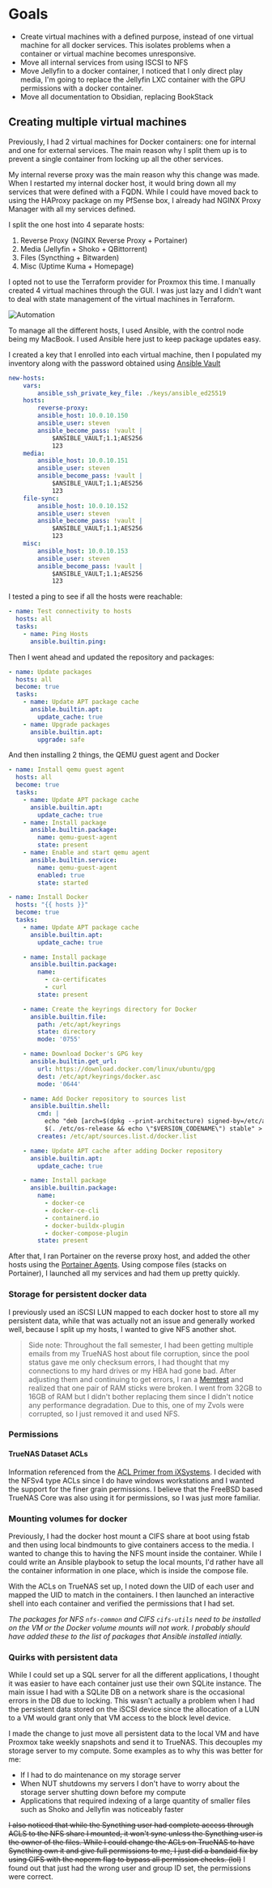 # Goals
- Create virtual machines with a defined purpose, instead of one virtual machine for all docker services. This isolates problems when a container or virtual machine becomes unresponsive.
- Move all internal services from using ISCSI to NFS
- Move Jellyfin to a docker container, I noticed that I only direct play media, I'm going to replace the Jellyfin LXC container with the GPU permissions with a docker container.
- Move all documentation to Obsidian, replacing BookStack
## Creating multiple virtual machines
Previously, I had 2 virtual machines for Docker containers: one for internal and one for external services. The main reason why I split them up is to prevent a single container from locking up all the other services. 

My internal reverse proxy was the main reason why this change was made. When I restarted my internal docker host, it would bring down all my services that were defined with a FQDN. While I could have moved back to using the HAProxy package on my PfSense box, I already had NGINX Proxy Manager with all my services defined.

I split the one host into 4 separate hosts:
1. Reverse Proxy (NGINX Reverse Proxy + Portainer)
2. Media (Jellyfin + Shoko + QBittorrent)
3. Files  (Syncthing + Bitwarden)
4. Misc (Uptime Kuma + Homepage)

I opted not to use the Terraform provider for Proxmox this time. I manually created 4 virtual machines through the GUI. I was just lazy and I didn't want to deal with state management of the virtual machines in Terraform.

![Automation](https://imgs.xkcd.com/comics/automation_2x.png)

To manage all the different hosts, I used Ansible, with the control node being my MacBook. I used Ansible here just to keep package updates easy.

I created a key that I enrolled into each virtual machine, then I populated my inventory along with the password obtained using [Ansible Vault](https://docs.ansible.com/ansible/latest/vault_guide/vault_encrypting_content.html)

```yaml
new-hosts:
	vars:
		ansible_ssh_private_key_file: ./keys/ansible_ed25519
	hosts:
		reverse-proxy:
		ansible_host: 10.0.10.150
		ansible_user: steven
		ansible_become_pass: !vault |
			$ANSIBLE_VAULT;1.1;AES256
			123
	media:
		ansible_host: 10.0.10.151
		ansible_user: steven
		ansible_become_pass: !vault |
			$ANSIBLE_VAULT;1.1;AES256
			123
	file-sync:
		ansible_host: 10.0.10.152
		ansible_user: steven
		ansible_become_pass: !vault |
			$ANSIBLE_VAULT;1.1;AES256
			123
	misc:
		ansible_host: 10.0.10.153
		ansible_user: steven
		ansible_become_pass: !vault |
			$ANSIBLE_VAULT;1.1;AES256
			123

```

I tested a ping to see if all the hosts were reachable:

```yaml
- name: Test connectivity to hosts
  hosts: all
  tasks:
    - name: Ping Hosts
      ansible.builtin.ping:

```

Then I went ahead and updated the repository and packages:

```yaml
- name: Update packages
  hosts: all
  become: true
  tasks:
    - name: Update APT package cache
      ansible.builtin.apt:
        update_cache: true
    - name: Upgrade packages
      ansible.builtin.apt:
        upgrade: safe

```

And then installing 2 things, the QEMU guest agent and Docker

```yaml
- name: Install qemu guest agent
  hosts: all
  become: true
  tasks:
    - name: Update APT package cache
      ansible.builtin.apt:
        update_cache: true
    - name: Install package
      ansible.builtin.package:
        name: qemu-guest-agent
        state: present
    - name: Enable and start qemu agent
      ansible.builtin.service:
        name: qemu-guest-agent
        enabled: true
        state: started

```

```yaml
- name: Install Docker
  hosts: "{{ hosts }}"
  become: true
  tasks:
    - name: Update APT package cache
      ansible.builtin.apt:
        update_cache: true

    - name: Install package
      ansible.builtin.package:
        name:
          - ca-certificates
          - curl
        state: present

    - name: Create the keyrings directory for Docker
      ansible.builtin.file:
        path: /etc/apt/keyrings
        state: directory
        mode: '0755'

    - name: Download Docker's GPG key
      ansible.builtin.get_url:
        url: https://download.docker.com/linux/ubuntu/gpg
        dest: /etc/apt/keyrings/docker.asc
        mode: '0644'

    - name: Add Docker repository to sources list
      ansible.builtin.shell:
        cmd: |
          echo "deb [arch=$(dpkg --print-architecture) signed-by=/etc/apt/keyrings/docker.asc] https://download.docker.com/linux/ubuntu \
          $(. /etc/os-release && echo \"$VERSION_CODENAME\") stable" > /etc/apt/sources.list.d/docker.list
        creates: /etc/apt/sources.list.d/docker.list

    - name: Update APT cache after adding Docker repository
      ansible.builtin.apt:
        update_cache: true

    - name: Install package
      ansible.builtin.package:
        name:
          - docker-ce
          - docker-ce-cli
          - containerd.io
          - docker-buildx-plugin
          - docker-compose-plugin
        state: present

```

After that, I ran Portainer on the reverse proxy host, and added the other hosts using the [Portainer Agents](https://docs.portainer.io/admin/environments/add/docker/agent). Using compose files (stacks on Portainer), I launched all my services and had them up pretty quickly.

### Storage for persistent docker data
I previously used an iSCSI LUN mapped to each docker host to store all my persistent data, while that was actually not an issue and generally worked well, because I split up my hosts, I wanted to give NFS another shot.

>Side note: Throughout the fall semester, I had been getting multiple emails from my TrueNAS host about file corruption, since the pool status gave me only checksum errors, I had thought that my connections to my hard drives or my HBA had gone bad. After adjusting them and continuing to get errors, I ran a [Memtest](https://www.memtest.org/) and realized that one pair of RAM sticks were broken. I went from 32GB to 16GB of RAM but I didn't bother replacing them since I didn't notice any performance degradation.  Due to this, one of my Zvols were corrupted, so I just removed it and used NFS. 

### Permissions
#### TrueNAS Dataset ACLs
Information referenced from the [ACL Primer from iXSystems](https://www.truenas.com/docs/references/aclprimer/#acl-overview). 
I decided with the NFSv4 type ACLs since I do have windows workstations and I wanted the support for the finer grain permissions. I believe that the FreeBSD based TrueNAS Core was also using it for permissions, so I was just more familiar.

### Mounting volumes for docker
Previously, I had the docker host mount a CIFS share at boot using fstab and then using local bindmounts to give containers access to the media. I wanted to change this to having the NFS mount inside the container. While I could write an Ansible playbook to setup the local mounts, I'd rather have all the container information in one place, which is inside the compose file. 

With the ACLs on TrueNAS set up, I noted down the UID of each user and mapped the UID to match in the containers. I then launched an interactive shell into each container and verified the permissions that I had set.

*The packages for NFS `nfs-common` and CIFS `cifs-utils` need to be installed on the VM or the Docker volume mounts will not work. I probably should have added these to the list of packages that Ansible installed intially.*

### Quirks with persistent data
While I could set up a SQL server for all the different applications, I thought it was easier to have each container just use their own SQLite instance. The main issue I had with a SQLite DB on a network share is the occasional errors in the DB due to locking. This wasn't actually a problem when I had the persistent data stored on the iSCSI device since the allocation of a LUN to a VM would grant only that VM access to the block level device. 

I made the change to just move all persistent data to the local VM and have Proxmox take weekly snapshots and send it to TrueNAS. This decouples my storage server to my compute. Some examples as to why this was better for me:
- If I had to do maintenance on my storage server
- When NUT shutdowns my servers I don't have to worry about the storage server shutting down before my compute
- Applications that required indexing of a large quantity of smaller files such as Shoko and Jellyfin was noticeably faster 

~~I also noticed that while the Syncthing user had complete access through ACLS to the NFS share I mounted, it won't sync unless the Syncthing user is the owner of the files. While I could change the ACLs on TrueNAS to have Syncthing own it and give full permissions to me, I just did a bandaid fix by using CIFS with the noperm flag to bypass all permission checks. (lol)~~
I found out that just had the wrong user and group ID set, the permissions were correct.
